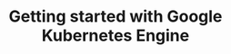 ---
title: "Getting started with Google Kubernetes Engine"
draft: false
# page title background image
bg_image: ""
# meta description
description : "Learn how to create and deploy containerized applications on Google Kubernetes Engine (GKE)."
---